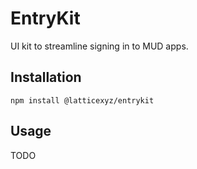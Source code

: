 # EntryKit

UI kit to streamline signing in to MUD apps.

## Installation

```
npm install @latticexyz/entrykit
```

## Usage

TODO
